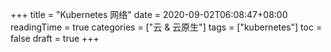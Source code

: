 +++
title = "Kubernetes 网络"
date = 2020-09-02T06:08:47+08:00
readingTime = true
categories = ["云 & 云原生"]
tags = ["kubernetes"]
toc = false
draft = true
+++

<!--more-->
